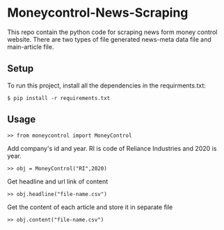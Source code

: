 # Moneycontrol-News-Scraping
This repo contain the python code for scraping news form money control website. There are two types of file generated news-meta data file and main-article file.

## Setup

To run this project, install all the dependencies in the requirments.txt:

```
$ pip install -r requirements.txt
```

## Usage
```
>> from moneycontrol import MoneyControl
```
Add company's id and year.
RI is code of Reliance Industries and 2020 is year.
```
>> obj = MoneyControl("RI",2020)
```
Get headline and url link of content
```
>> obj.headline("file-name.csv")
```
Get the content of each article and store it in separate file
```
>> obj.content("file-name.csv")
```
